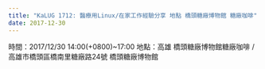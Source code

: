 ```yaml
---
title: "KaLUG 1712: 醫療用Linux/在家工作經驗分享 地點 橋頭糖廠博物館 糖廠咖啡"
date: 2017-12-30
---
```


時間：2017/12/30 14:00(+0800)~17:00
地點：高雄 橋頭糖廠博物館糖廠咖啡 / 高雄市橋頭區橋南里糖廠路24號 橋頭糖廠博物館